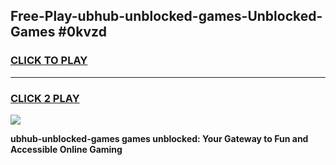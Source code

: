 
## Free-Play-ubhub-unblocked-games-Unblocked-Games #0kvzd
<h3>
<a href="https://news.freeplayer.one?title=ubhub-unblocked-games&ref=8M">CLICK TO PLAY</a></h3>
<hr>

<h3>
<a href="https://news.freeplayer.one?title=ubhub-unblocked-games&ref=8M">CLICK 2 PLAY</a>
  
</h3>

<a href="https://news.freeplayer.one?title=ubhub-unblocked-games&ref=8M"><img src="https://clearcache.store/games.png"></a>


**ubhub-unblocked-games games unblocked: Your Gateway to Fun and Accessible Online Gaming**
